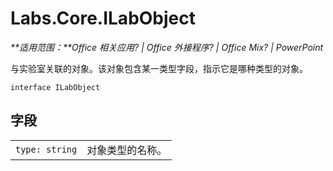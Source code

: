 
# <a name="labs.core.ilabobject"></a>Labs.Core.ILabObject

 _**适用范围：**Office 相关应用? | Office 外接程序? | Office Mix? | PowerPoint_

与实验室关联的对象。该对象包含某一类型字段，指示它是哪种类型的对象。

```
interface ILabObject
```


## <a name="fields"></a>字段


|||
|:-----|:-----|
| `type: string`|对象类型的名称。|
